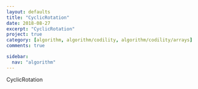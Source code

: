```yaml
---
layout: defaults
title: "CyclicRotation"
date: 2018-08-27
excerpt: "CyclicRotation"
project: true
category: [algorithm, algorithm/codility, algorithm/codility/arrays]
comments: true

sidebar:
  nav: "algorithm"
---
```


CyclicRotation
